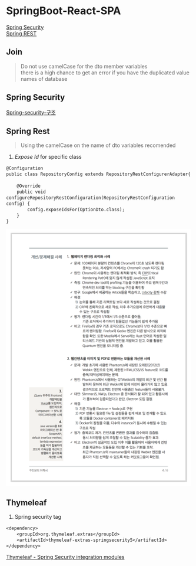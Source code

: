 
# SpringBoot-React-SPA

[Spring Security](#security)   
[Spring REST](#rest)



## Join

> Do not use camelCase for the dto member variables  
> there is a high chance to get an error if you have the duplicated value names of database


<a name="security"></a>
## Spring Security
[Spring-security-구조](https://minwan1.github.io/2017/03/25/2017-03-25-spring-security-theory/)


<a name="rest"></a>
## Spring Rest

> Using the camelCase on the name of dto variables recomended 

1. *Expose Id* for specific class
```
@Configuration
public class RepositoryConfig extends RepositoryRestConfigurerAdapter{

	@Override
	public void configureRepositoryRestConfiguration(RepositoryRestConfiguration config) {
		config.exposeIdsFor(OptionDto.class);
	}
}
```

![image](./image/image.png)


## Thymeleaf
1. Spring security tag

```
<dependency>
	<groupId>org.thymeleaf.extras</groupId>
	<artifactId>thymeleaf-extras-springsecurity5</artifactId>
</dependency>
```

[Thymeleaf - Spring Security integration modules](https://github.com/thymeleaf/thymeleaf-extras-springsecurity)



